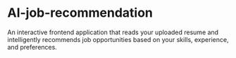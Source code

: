 # AI-job-recommendation
An interactive frontend application that reads your uploaded resume and intelligently recommends job opportunities based on your skills, experience, and preferences.
